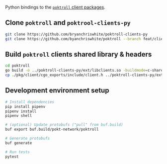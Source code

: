 Python bindings to the [`poktroll` client packages](https://pkg.go.dev/github.com/pokt-network/poktroll@v0.0.10/pkg/client).

## Clone `poktroll` and `poktrool-clients-py`
```bash
git clone https://github.com/bryanchriswhite/poktroll-clients-py
git clone https://github.com/byanchriswhite/poktroll --branch feat/client-cgo
```

## Build `poktroll` clients shared library & headers
```bash
cd poktroll
go build -o ../poktroll-clients-py/ext/libclients.so -buildmode=c-shared ./pkg/client/cgo_exports
cp ./pkg/client/cgo_exports/include/client.h ../poktroll-clients-py/ext/client.h
```

## Development environment setup
```bash
# Install dependencies
pip install pipenv
pipenv install
pipenv shell

# (optional) Update protobufs ("pull" from buf.build)
buf export buf.build/pokt-network/poktroll

# Generate protobufs
buf generate

# Run tests
pytest
```